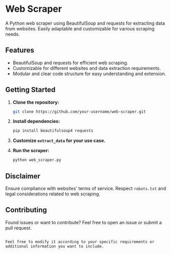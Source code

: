 # Web Scraper

A Python web scraper using BeautifulSoup and requests for extracting data from websites. Easily adaptable and customizable for various scraping needs.

## Features

- BeautifulSoup and requests for efficient web scraping.
- Customizable for different websites and data extraction requirements.
- Modular and clear code structure for easy understanding and extension.

## Getting Started

1. **Clone the repository:**
   ```bash
   git clone https://github.com/your-username/web-scraper.git
   ```

2. **Install dependencies:**
   ```bash
   pip install beautifulsoup4 requests
   ```

3. **Customize `extract_data` for your use case.**

4. **Run the scraper:**
   ```bash
   python web_scraper.py
   ```

## Disclaimer

Ensure compliance with websites' terms of service. Respect `robots.txt` and legal considerations related to web scraping.

## Contributing

Found issues or want to contribute? Feel free to open an issue or submit a pull request.
```

Feel free to modify it according to your specific requirements or additional information you want to include.
